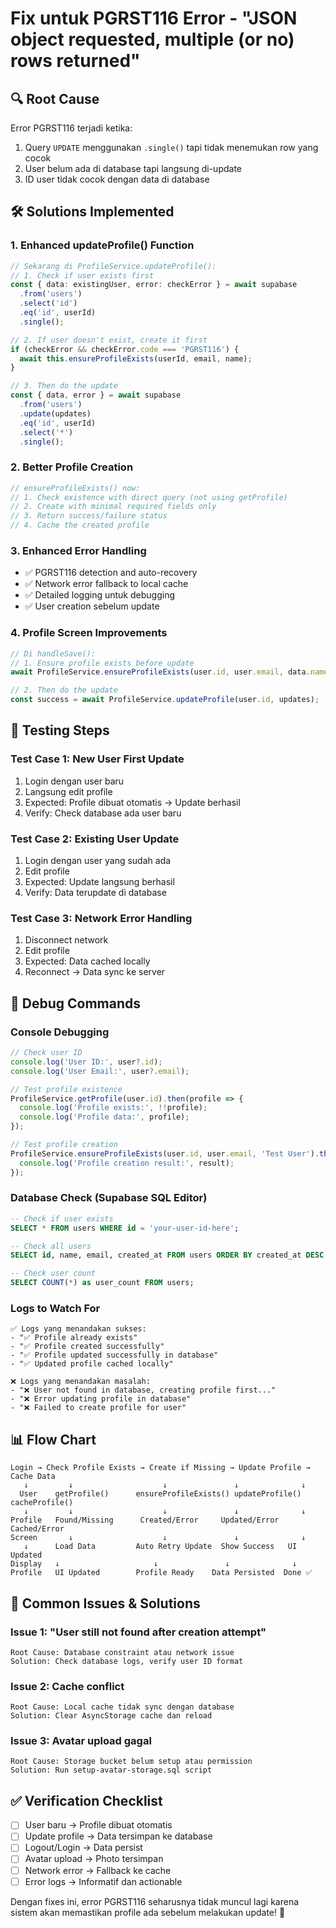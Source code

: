# Fix untuk PGRST116 Error - "JSON object requested, multiple (or no) rows returned"

## 🔍 Root Cause
Error PGRST116 terjadi ketika:
1. Query `UPDATE` menggunakan `.single()` tapi tidak menemukan row yang cocok
2. User belum ada di database tapi langsung di-update
3. ID user tidak cocok dengan data di database

## 🛠️ Solutions Implemented

### 1. Enhanced updateProfile() Function
```typescript
// Sekarang di ProfileService.updateProfile():
// 1. Check if user exists first
const { data: existingUser, error: checkError } = await supabase
  .from('users')
  .select('id')
  .eq('id', userId)
  .single();

// 2. If user doesn't exist, create it first
if (checkError && checkError.code === 'PGRST116') {
  await this.ensureProfileExists(userId, email, name);
}

// 3. Then do the update
const { data, error } = await supabase
  .from('users')
  .update(updates)
  .eq('id', userId)
  .select('*')
  .single();
```

### 2. Better Profile Creation
```typescript
// ensureProfileExists() now:
// 1. Check existence with direct query (not using getProfile)
// 2. Create with minimal required fields only
// 3. Return success/failure status
// 4. Cache the created profile
```

### 3. Enhanced Error Handling
- ✅ PGRST116 detection and auto-recovery
- ✅ Network error fallback to local cache
- ✅ Detailed logging untuk debugging
- ✅ User creation sebelum update

### 4. Profile Screen Improvements
```typescript
// Di handleSave():
// 1. Ensure profile exists before update
await ProfileService.ensureProfileExists(user.id, user.email, data.name);

// 2. Then do the update
const success = await ProfileService.updateProfile(user.id, updates);
```

## 🧪 Testing Steps

### Test Case 1: New User First Update
1. Login dengan user baru
2. Langsung edit profile
3. Expected: Profile dibuat otomatis → Update berhasil
4. Verify: Check database ada user baru

### Test Case 2: Existing User Update
1. Login dengan user yang sudah ada
2. Edit profile
3. Expected: Update langsung berhasil
4. Verify: Data terupdate di database

### Test Case 3: Network Error Handling
1. Disconnect network
2. Edit profile
3. Expected: Data cached locally
4. Reconnect → Data sync ke server

## 🔧 Debug Commands

### Console Debugging
```javascript
// Check user ID
console.log('User ID:', user?.id);
console.log('User Email:', user?.email);

// Test profile existence
ProfileService.getProfile(user.id).then(profile => {
  console.log('Profile exists:', !!profile);
  console.log('Profile data:', profile);
});

// Test profile creation
ProfileService.ensureProfileExists(user.id, user.email, 'Test User').then(result => {
  console.log('Profile creation result:', result);
});
```

### Database Check (Supabase SQL Editor)
```sql
-- Check if user exists
SELECT * FROM users WHERE id = 'your-user-id-here';

-- Check all users
SELECT id, name, email, created_at FROM users ORDER BY created_at DESC LIMIT 10;

-- Check user count
SELECT COUNT(*) as user_count FROM users;
```

### Logs to Watch For
```
✅ Logs yang menandakan sukses:
- "✅ Profile already exists"
- "✅ Profile created successfully"
- "✅ Profile updated successfully in database"
- "✅ Updated profile cached locally"

❌ Logs yang menandakan masalah:
- "❌ User not found in database, creating profile first..."
- "❌ Error updating profile in database"
- "❌ Failed to create profile for user"
```

## 📊 Flow Chart

```
Login → Check Profile Exists → Create if Missing → Update Profile → Cache Data
   ↓         ↓                    ↓               ↓              ↓
  User    getProfile()      ensureProfileExists() updateProfile() cacheProfile()
   ↓         ↓                    ↓               ↓              ↓
Profile   Found/Missing      Created/Error     Updated/Error   Cached/Error
Screen       ↓                    ↓               ↓              ↓
   ↓      Load Data         Auto Retry Update  Show Success   UI Updated
Display   ↓                     ↓               ↓              ↓
Profile   UI Updated        Profile Ready    Data Persisted  Done ✅
```

## 🚨 Common Issues & Solutions

### Issue 1: "User still not found after creation attempt"
```
Root Cause: Database constraint atau network issue
Solution: Check database logs, verify user ID format
```

### Issue 2: Cache conflict
```
Root Cause: Local cache tidak sync dengan database
Solution: Clear AsyncStorage cache dan reload
```

### Issue 3: Avatar upload gagal
```
Root Cause: Storage bucket belum setup atau permission
Solution: Run setup-avatar-storage.sql script
```

## ✅ Verification Checklist

- [ ] User baru → Profile dibuat otomatis
- [ ] Update profile → Data tersimpan ke database  
- [ ] Logout/Login → Data persist
- [ ] Avatar upload → Photo tersimpan
- [ ] Network error → Fallback ke cache
- [ ] Error logs → Informatif dan actionable

Dengan fixes ini, error PGRST116 seharusnya tidak muncul lagi karena sistem akan memastikan profile ada sebelum melakukan update! 🎉
